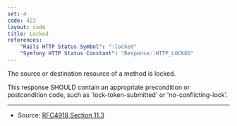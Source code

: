 ```yaml
---
set: 4
code: 423
layout: code
title: Locked
references:
    "Rails HTTP Status Symbol": ":locked"
    "Symfony HTTP Status Constant": "Response::HTTP_LOCKED"
---
```


The source or destination resource of a method is locked.

This response SHOULD contain an appropriate precondition or
postcondition code, such as 'lock-token-submitted' or
'no-conflicting-lock'.

---

* Source: [RFC4918 Section 11.3][1]

[1]: <{{site.rfcUrl}}/rfc4918#section-11.3>

